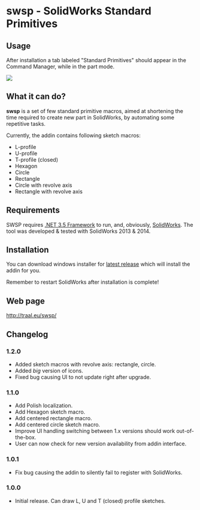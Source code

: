 # swsp - SolidWorks Standard Primitives

## Usage

After installation a tab labeled "Standard Primitives"
should appear in the Command Manager, while in the part mode.

![](http://traal.eu/swsp/swsp.JPG)

## What it can do?

**swsp** is a set of few standard primitive macros, aimed at shortening the time required to
create new part in SolidWorks, by automating some repetitive tasks.

Currently, the addin contains following sketch macros:

* L-profile
* U-profile
* T-profile (closed)
* Hexagon
* Circle
* Rectangle
* Circle with revolve axis
* Rectangle with revolve axis

## Requirements

SWSP requires [.NET 3.5 Framework](http://www.microsoft.com/en-us/download/details.aspx?id=21)
to run, and, obviously, [SolidWorks](http://www.solidworks.com/).
The tool was developed & tested with SolidWorks 2013 & 2014.

## Installation

You can download windows installer for [latest release](https://github.com/spitfire05/swsp/releases/latest)
which will install the addin for you.

Remember to restart SolidWorks after installation is complete!

## Web page

http://traal.eu/swsp/

## Changelog

### 1.2.0

* Added sketch macros with revolve axis: rectangle, circle.
* Added *big* version of icons.
* Fixed bug causing UI to not update right after upgrade.

### 1.1.0

* Add Polish localization.
* Add Hexagon sketch macro.
* Add centered rectangle macro.
* Add centered circle sketch macro.
* Improve UI handling switching between 1.x versions should work out-of-the-box.
* User can now check for new version availability from addin interface.

### 1.0.1

* Fix bug causing the addin to silently fail to register with SolidWorks.

### 1.0.0

* Initial release. Can draw L, U and T (closed) profile sketches.
